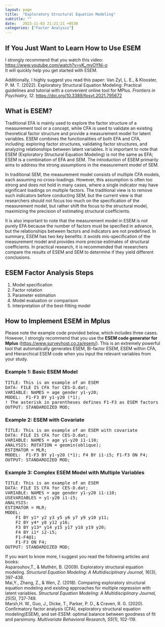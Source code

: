 ```yaml
---
layout: page
title:  "Exploratory Structural Equation Modeling"
subtitle: ""
date:   2023-11-03 21:21:21 +0530
categories: ["Factor Analysis"]
---
```



<h2><strong>If You Just Want to Learn How to Use ESEM</strong></h2>
<p>I strongly recommend that you watch this video: <a href="https://www.youtube.com/watch?v=yK_myOYNi-o">https://www.youtube.com/watch?v=yK_myOYNi-o</a><br>
It will quickly help you get started with ESEM.</p>
<p>Additionally, I highly suggest you read this paper:  
Van Zyl, L. E., & Klooster, P. M. T. (2022). Exploratory Structural Equation Modeling: Practical guidelines and tutorial with a convenient online tool for MPlus. <i>Frontiers in Psychiatry, 12.</i> <a href="https://doi.org/10.3389/fpsyt.2021.795672">https://doi.org/10.3389/fpsyt.2021.795672</a></p>

<h2><strong>What is ESEM?</strong></h2>
<p>Traditional EFA is mainly used to explore the factor structure of a measurement tool or a concept, while CFA is used to validate an existing theoretical factor structure and provide a measurement model for latent variables. ESEM combines the functionalities of both EFA and CFA, including: exploring factor structures, validating factor structures, and analyzing relationships between latent variables. It is important to note that ESEM (Exploratory Structural Equation Modeling) is not the same as EFA; ESEM is a combination of EFA and SEM. The introduction of ESEM primarily aims to address the strong assumptions in the measurement model of SEM.</p>

<p>In traditional SEM, the measurement model consists of multiple CFA models, each assuming no cross-loadings. However, this assumption is often too strong and does not hold in many cases, where a single indicator may have significant loadings on multiple factors. The traditional view is to remove such indicators before conducting SEM, but the current view is that researchers should not focus too much on the specification of the measurement model, but rather shift the focus to the structural model, maximizing the precision of estimating structural coefficients.</p>

<p>It is also important to note that the measurement model in ESEM is not purely EFA because the number of factors must be specified in advance, but the relationships between factors and indicators are not predefined. In summary, ESEM has two key benefits: it avoids mis-specification of the measurement model and provides more precise estimates of structural coefficients. In practical research, it is recommended that researchers compare the results of ESEM and SEM to determine if they yield different conclusions.</p>

<h2><strong>ESEM Factor Analysis Steps</strong></h2>
<ol>
  <li>Model specification</li>
  <li>Factor rotation</li>
  <li>Parameter estimation</li>
  <li>Model evaluation or comparison</li>
  <li>Interpretation of the best-fitting model</li>
</ol>

<h2><strong>How to Implement ESEM in Mplus</strong></h2>
<p>Please note the example code provided below, which includes three cases. However, I strongly recommend that you use the <strong>ESEM code generator for Mplus</strong> (<a href="https://www.surveyhost.co.za/esem/">https://www.surveyhost.co.za/esem/</a>). This is an extremely powerful tool that automatically generates ESEM, Bi-factor ESEM, ESEM within CFA, and Hierarchical ESEM code when you input the relevant variables from your study.</p>

<h3>Example 1: Basic ESEM Model</h3>

<pre>
TITLE: This is an example of an ESEM
DATA: FILE IS CFA for CES-D.dat;
VARIABLE: NAMES = age gender y1-y20;
MODEL:  F1-F3 BY y1-y20 (*1); 
! The asterisk in parentheses defines F1-F3 as ESEM factors
OUTPUT: STANDARDIZED MOD;
</pre>

<h3>Example 2: ESEM with Covariate</h3>

<pre>
TITLE: This is an example of an ESEM with covariate
DATA: FILE IS CFA for CES-D.dat;
VARIABLE: NAMES = age y1-y20 i1-i10;
ANALYSIS: ROTATION = geomin(oblique);            
ESTIMATOR = MLR;
MODEL:  F1-F3 BY y1-y20 (*1); F4 BY i1-i5; F1-F3 ON F4; 
OUTPUT: STANDARDIZED MOD;
</pre>

<h3>Example 3: Complex ESEM Model with Multiple Variables</h3>
<pre>
TITLE: This is an example of an ESEM
DATA: FILE IS CFA for CES-D.dat;
VARIABLE: NAMES = age gender y1-y20 i1-i10; 
USEVARIABLES = y1-y20 i1-i5;
ANALYSIS:       
ESTIMATOR = MLR;
MODEL: 
    F1 BY y1* y2 y3 y5 y6 y7 y9 y10 y11;
    F2 BY y4* y8 y12 y16;
    F3 BY y13* y14 y15 y17 y18 y19 y20;
    F4 BY i1* i2-i5;
    F1-F4@1;
    F1-F3 ON F4;
OUTPUT: STANDARDIZED MOD;
</pre>
<p>If you want to know more, I suggest you read the following articles and books:
<br>Asparouhov,T., & Muthén, B. (2009). Exploratory structural equation modeling. <i>Structural Equation Modeling: A Multidisciplinary Journal, 16</i>(3), 397-438.
<br>Mai,Y., Zhang, Z., & Wen, Z. (2018). Comparing exploratory structural equation modeling and existing approaches for multiple regression with latent variables. <i>Structural Equation Modeling: A Multidisciplinary Journal, 25</i>(5), 737-749.
<br>Marsh,H. W., Guo, J., Dicke, T., Parker, P. D., & Craven, R. G. (2020). Confirmatory factor analysis (CFA), exploratory structural equation modeling(ESEM), and set-ESEM: optimal balance between goodness of fit and parsimony. <i>Multivariate Behavioral Research, 55</i>(1), 102-119.

